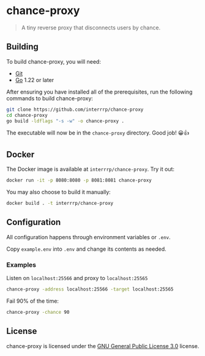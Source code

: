 # chance-proxy

> A tiny reverse proxy that disconnects users by chance.

## Building

To build chance-proxy, you will need:

- [Git](https://git-scm.com)
- [Go](https://go.dev) 1.22 or later

After ensuring you have installed all of the prerequisites, run the following commands to build chance-proxy:

```sh
git clone https://github.com/interrrp/chance-proxy
cd chance-proxy
go build -ldflags "-s -w" -o chance-proxy .
```

The executable will now be in the `chance-proxy` directory. Good job! 😀👍

## Docker

The Docker image is available at `interrrp/chance-proxy`. Try it out:

```sh
docker run -it -p 8080:8080 -p 8081:8081 chance-proxy
```

You may also choose to build it manually:

```sh
docker build . -t interrrp/chance-proxy
```

## Configuration

All configuration happens through environment variables or `.env`.

Copy `example.env` into `.env` and change its contents as needed.

### Examples

Listen on `localhost:25566` and proxy to `localhost:25565`

```sh
chance-proxy -address localhost:25566 -target localhost:25565
```

Fail 90% of the time:

```sh
chance-proxy -chance 90
```

## License

chance-proxy is licensed under the [GNU General Public License 3.0](./LICENSE) license.

